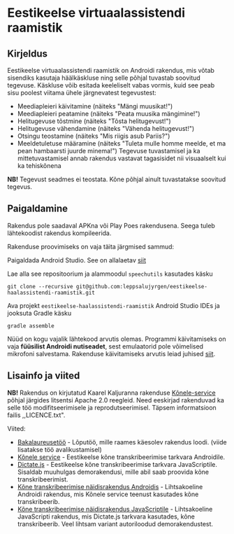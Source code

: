 Eestikeelse virtuaalassistendi raamistik
========================================

Kirjeldus
---------
Eestikeelse virtuaalassistendi raamistik on Androidi rakendus, mis võtab sisendiks kasutaja 
häälkäskluse ning selle põhjal tuvastab soovitud tegevuse. Käskluse võib esitada keeleliselt
vabas vormis, kuid see peab sisu poolest viitama ühele järgnevatest tegevustest:
* Meediapleieri käivitamine (näiteks "Mängi muusikat!")
* Meediapleieri peatamine (näiteks "Peata muusika mängimine!")
* Helitugevuse tõstmine (näiteks "Tõsta helitugevust!")
* Helitugevuse vähendamine (näiteks "Vähenda helitugevust!")
* Otsingu teostamine (näiteks "Mis riigis asub Pariis?")
* Meeldetuletuse määramine (näiteks "Tuleta mulle homme meelde, et ma pean hambaarsti juurde minema!")
Tegevuse tuvastamisel ja ka mittetuvastamisel annab rakendus vastavat tagasisidet nii visuaalselt 
kui ka tehiskõnena

**NB!** Tegevust seadmes ei teostata. Kõne põhjal ainult tuvastatakse soovitud tegevus.



Paigaldamine
------------

Rakendus pole saadaval APKna või Play Poes rakendusena. Seega tuleb lähtekoodist rakendus kompileerida.

Rakenduse proovimiseks on vaja täita järgmised sammud:

Paigaldada Android Studio. See on allalaetav [siit](https://developer.android.com/studio?gclid=Cj0KCQjwvr6EBhDOARIsAPpqUPF2ceedQLxOMrbKwvUWqbVNfcudXaGmYyGwC1v46Ens_vixnfYo5vIaAriOEALw_wcB&gclsrc=aw.ds)

Lae alla see repositoorium ja alammoodul `speechutils` kasutades käsku 
```
git clone --recursive git@github.com:leppsalujyrgen/eestikeelse-haalassistendi-raamistik.git
```

Ava projekt `eestikeelse-haalassistendi-raamistik` Android Studio IDEs ja jooksuta Gradle käsku
```
gradle assemble
```

Nüüd on kogu vajalik lähtekood arvutis olemas. Programmi käivitamiseks on vaja **füüsilist Androidi nutiseadet**, sest
emulaatorid pole võimelised mikrofoni salvestama. Rakenduse käivitamiseks arvutis leiad juhised [siit](https://developer.android.com/training/basics/firstapp/running-app).



Lisainfo ja viited 
------------------

**NB!** Rakendus on kirjutatud Kaarel Kaljuranna rakenduse [Kõnele-service](https://github.com/Kaljurand/K6nele-service) põhjal järgides litsentsi 
Apache 2.0 reegleid. Need eeskirjad rakenduvad ka selle töö modifitseerimisele ja reprodutseerimisel.
Täpsem informatsioon failis ,,LICENCE.txt".

Viited:
* [Bakalaureusetöö]() - Lõputöö, mille raames käesolev rakendus loodi. (viide lisatakse töö avalikustamisel)
* [Kõnele service](https://github.com/Kaljurand/K6nele-service) - Eestikeelse kõne transkribeerimise tarkvara Androidile.
* [Dictate.js](https://github.com/Kaljurand/dictate.js) - Eestikeelse kõne transkribeerimise tarkvara JavaScriptile. Sisaldab muuhulgas demorakendusi, mille abil saab proovida kõne transkribeerimist.
* [Kõne transkribeerimise näidisrakendus Androidis](https://github.com/leppsalujyrgen/Kone-transkribeerimine-Android-rakenduses.git) - Lihtsakoeline Androidi rakendus, mis Kõnele service teenust kasutades kõne transkribeerib.
* [Kõne transkribeerimise näidisrakendus JavaScriptile](https://github.com/leppsalujyrgen/Kone-transkribeerimine-JavaScriptis.git) -  Lihtsakoeline JavaScripti rakendus, mis Dictate.js tarkvara kasutades, kõne transkribeerib. Veel lihtsam variant autoriloodud demorakendustest. 


